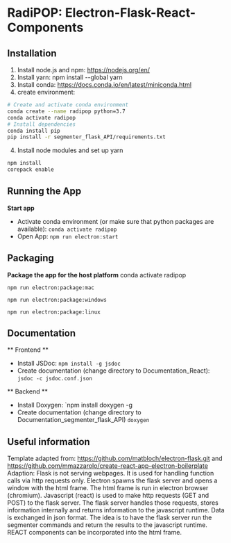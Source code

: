 # RadiPOP: Electron-Flask-React-Components

## Installation

1. Install node.js and npm: https://nodejs.org/en/
2. Install yarn: npm install --global yarn 
3. Install conda: https://docs.conda.io/en/latest/miniconda.html
4. create environment:
```bash
# Create and activate conda environment
conda create --name radipop python=3.7
conda activate radipop
# Install dependencies
conda install pip
pip install -r segmenter_flask_API/requirements.txt
```
4. Install node modules and set up yarn
```bash
npm install
corepack enable
```


## Running the App

**Start app**
- Activate conda environment (or make sure that python packages are available): `conda activate radipop`
- Open App: `npm run electron:start`


## Packaging
**Package the app for the host platform**
conda activate radipop

`npm run electron:package:mac`

`npm run electron:package:windows`

`npm run electron:package:linux`


## Documentation
** Frontend **
- Install JSDoc: `npm install -g jsdoc`
- Create documentation (change directory to Documentation_React): `jsdoc -c jsdoc.conf.json`

** Backend **
- Install Doxygen: `npm install doxygen -g
- Create documentation (change directory to Documentation_segmenter_flask_API) `doxygen`

## Useful information

 Template adapted from: https://github.com/matbloch/electron-flask.git and <br>
    https://github.com/mmazzarolo/create-react-app-electron-boilerplate<br>
 Adaption: Flask is not serving webpages. It is used for handling function calls via http requests only. Electron spawns the flask server and opens a window with the html frame. The html frame is run in electron browser (chromium). Javascript (react) is used to make http requests (GET and POST) to the flask server. The flask server handles those requests, stores information internally and returns information to the javascript runtime. Data is exchanged in json format. The idea is  to have the flask server run the segmenter commands and return the results to the javascript runtime. REACT components can be incorporated into the html frame.
